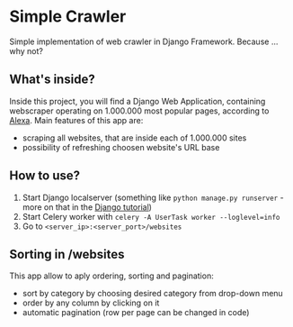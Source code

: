 # Simple Crawler
Simple implementation of web crawler in Django Framework. Because ... why not?

## What's  inside?
Inside this project, you will find a Django Web Application, containing webscraper operating on 1.000.000 most popular pages, according to [Alexa](https://www.alexa.com/).
Main features of this app are:
* scraping all websites, that are inside each of 1.000.000 sites
* possibility of refreshing choosen website's URL base

## How to use?
1. Start Django localserver (something like `python manage.py runserver` - more on that in the [Django tutorial](https://docs.djangoproject.com/en/2.1/intro/tutorial01/))
2. Start Celery worker with `celery -A UserTask worker --loglevel=info`
3. Go to `<server_ip>:<server_port>/websites`

## Sorting in /websites
This app allow to aply ordering, sorting and pagination:
* sort by category by choosing desired category from drop-down menu
* order by any column by clicking on it
* automatic pagination (row per page can be changed in code)
